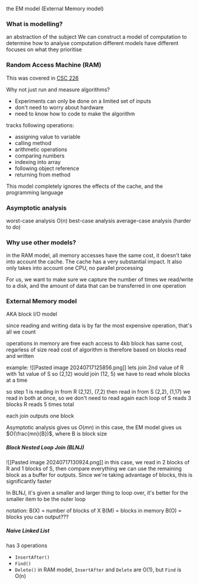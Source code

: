the EM model (External Memory model)

### What is modelling?
an abstraction of the subject
We can construct a model of computation to determine how to analyse computation
different models have different focuses on what they prioritise

### Random Access Machine (RAM)
This was covered in [CSC 226](asymptotic%20notation)

Why not just run and measure algorithms?
- Experiments can only be done on a limited set of inputs
- don't need to worry about hardware
- need to know how to code to make the algorithm

tracks following operations:
- assigning value to variable
- calling  method
- arithmetic operations
- comparing numbers
- indexing into array
- following object reference
- returning from method

This model completely ignores the effects of the cache, and the programming language

### Asymptotic analysis
worst-case analysis O(n)
best-case analysis 
average-case analysis (harder to do)

### Why use other models?
in the RAM model, all memory accesses have the same cost, it doesn't take into account the cache. The cache has a very substantial impact. It also only takes into account one CPU, no parallel processing

For us, we want to make sure we capture the number of times we read/write to a disk, and the amount of data that can be transferred in one operation
### External Memory model
AKA block I/O model

since reading and writing data is by far the most expensive operation, that's all we count

operations in memory are free
each access to 4kb block has same cost, regarless of size read
cost of algorithm is therefore based on blocks read and written

example:
![[Pasted image 20240717125856.png]]
lets join 2nd value of R with 1st value of S
so (2,12) would join (12, 5)
we have to read whole blocks at a time

so step 1 is reading in from R (2,12), (7,2)
then read in from S (2,2), (1,17)
we read in both at once, so we don't need to read again
each loop of S reads 3 blocks
R reads 5 times total

each join outputs one block

Asymptotic analysis gives us $O(mn)$
in this case, the EM model gives us $O(\frac{mn}{B})$, where B is block size

##### Block Nested Loop Join (BLNJ)

![[Pasted image 20240717130924.png]]
in this case, we read in 2 blocks of R and 1 blocks of S, then compare everything
we can use the remaining block as a buffer for outputs.
Since we're taking advantage of blocks, this is significantly faster

In BLNJ, it's given a smaller and larger thing to loop over, it's better for the smaller item to be the outer loop

notation:
B(X) = number of blocks of X
B(M) = blocks in memory
B(O) = blocks you can output???

##### Naive Linked List
has 3 operations
- `InsertAfter()`
- `Find()`
- `Delete()`
in RAM model, `InsertAfter` and `Delete` are O(1), but `Find` is O(n)